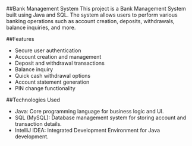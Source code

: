 ##Bank Management System
This project is a Bank Management System built using Java and SQL. The system allows users to perform various banking operations such as account creation, deposits, withdrawals, balance inquiries, and more.
   
##Features
 - Secure user authentication
 - Account creation and management
 - Deposit and withdrawal transactions
 - Balance inquiry
 - Quick cash withdrawal options
 - Account statement generation
 - PIN change functionality

##Technologies Used
 - Java: Core programming language for business logic and UI.
 - SQL (MySQL): Database management system for storing account and transaction details.
 - IntelliJ IDEA: Integrated Development Environment for Java development.
